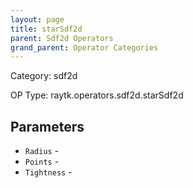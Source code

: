 ```yaml
---
layout: page
title: starSdf2d
parent: Sdf2d Operators
grand_parent: Operator Categories
---
```


Category: sdf2d

OP Type: raytk.operators.sdf2d.starSdf2d

## Parameters

* `Radius` - 
* `Points` - 
* `Tightness` -
